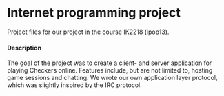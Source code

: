 Internet programming project
============

Project files for our project in the course IK2218 (ipop13).

#### Description

The goal of the project was to create a client- and server application for playing Checkers online.
Features include, but are not limited to, hosting game sessions and chatting.
We wrote our own application layer protocol, which was slightly inspired by the IRC protocol.
